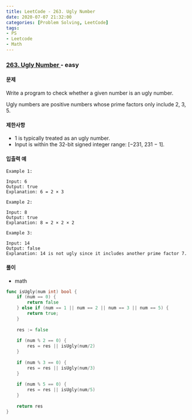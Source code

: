 ```yaml
---
title: LeetCode - 263. Ugly Number
date: 2020-07-07 21:32:00
categories: [Problem Solving, LeetCode]
tags:
- PS
- Leetcode
- Math
---
```


### [ 263. Ugly Number ](https://leetcode.com/problems/ugly-number/) - easy

#### 문제

Write a program to check whether a given number is an ugly number.

Ugly numbers are positive numbers whose prime factors only include 2, 3, 5.

#### 제한사항
- 1 is typically treated as an ugly number.
- Input is within the 32-bit signed integer range: [−231,  231 − 1].

#### 입출력 예

```
Example 1:

Input: 6
Output: true
Explanation: 6 = 2 × 3
```

```
Example 2:

Input: 8
Output: true
Explanation: 8 = 2 × 2 × 2
```

```
Example 3:

Input: 14
Output: false 
Explanation: 14 is not ugly since it includes another prime factor 7.
```

#### 풀이
  - math

```go
func isUgly(num int) bool {
    if (num == 0) {
        return false
    } else if (num == 1 || num == 2 || num == 3 || num == 5) {
        return true;
    }
    
    res := false
    
    if (num % 2 == 0) {
        res = res || isUgly(num/2)
    }
    
    if (num % 3 == 0) {
        res = res || isUgly(num/3)
    }
    
    if (num % 5 == 0) {
        res = res || isUgly(num/5)
    }
    
    return res
}
```
